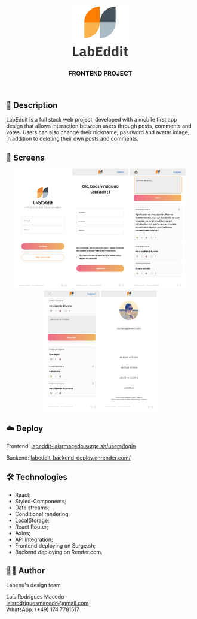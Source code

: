 <p align="center">
  <img src="https://github.com/laisrmacedo/labeddit-frontend/blob/main/labeddit/src/assets/logoLogin.png?raw=true" />
</p>
<h3 align="center">FRONTEND PROJECT</h3>
<br>

## 📝 Description

LabEddit is a full stack web project, developed with a mobile first app design that allows interaction between users through posts, comments and votes. Users can also change their nickname, password and avatar image, in addition to deleting their own posts and comments.

## 📱 Screens

<p align="center">
  <img width="150px" src="./src/assets/screenLogin.png" />
  <img width="150px" src="./src/assets/screenSignup.png" />
  <img width="150px" src="./src/assets/screenPosts.png" />
  <img width="150px" src="./src/assets/screenComments.png" />
  <img width="150px" src="./src/assets/screenUser.png" />
</p>

## ☁️ Deploy

Frontend: [labeddit-laisrmacedo.surge.sh/users/login](https://labeddit-laisrmacedo.surge.sh/users/login)

Backend: [labeddit-backend-deploy.onrender.com/](https://labeddit-backend-deploy.onrender.com/)

## 🛠 Technologies

- React; 
- Styled-Components; 
- Data streams;
- Conditional rendering;
- LocalStorage;
- React Router; 
- Axios;
- API integration;
- Frontend deploying on Surge.sh;
- Backend deploying on Render.com.

## 👩‍💻 Author

Labenu's design team <br>

Laís Rodrigues Macedo <br>
laisrodriguesmacedo@gmail.com <br>
WhatsApp: (+49) 174 7781517

